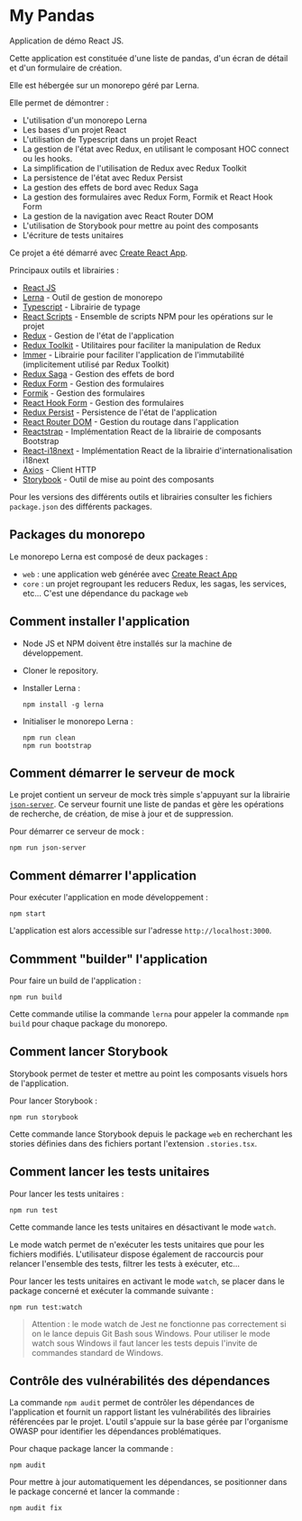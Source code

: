 # My Pandas

Application de démo React JS.

Cette application est constituée d'une liste de pandas, d'un écran de détail et d'un formulaire de création.

Elle est hébergée sur un monorepo géré par Lerna.

Elle permet de démontrer :

- L'utilisation d'un monorepo Lerna
- Les bases d'un projet React
- L'utilisation de Typescript dans un projet React
- La gestion de l'état avec Redux, en utilisant le composant HOC connect ou les hooks.
- La simplification de l'utilisation de Redux avec Redux Toolkit
- La persistence de l'état avec Redux Persist
- La gestion des effets de bord avec Redux Saga
- La gestion des formulaires avec Redux Form, Formik et React Hook Form
- La gestion de la navigation avec React Router DOM
- L'utilisation de Storybook pour mettre au point des composants
- L'écriture de tests unitaires

Ce projet a été démarré avec [Create React App](https://github.com/facebook/create-react-app).

Principaux outils et librairies :

- [React JS](https://reactjs.org/)
- [Lerna](https://lerna.js.org/) - Outil de gestion de monorepo
- [Typescript](https://www.typescriptlang.org/) - Librairie de typage
- [React Scripts](https://www.npmjs.com/package/react-scripts) - Ensemble de scripts NPM pour les opérations sur le projet
- [Redux](https://redux.js.org/) - Gestion de l'état de l'application
- [Redux Toolkit](https://redux-toolkit.js.org/) - Utilitaires pour faciliter la manipulation de Redux
- [Immer](https://immerjs.github.io/immer/) - Librairie pour faciliter l'application de l'immutabilité (implicitement utilisé par Redux Toolkit)
- [Redux Saga](https://github.com/redux-saga/redux-saga) - Gestion des effets de bord
- [Redux Form](https://redux-form.com/) - Gestion des formulaires
- [Formik](https://jaredpalmer.com/formik) - Gestion des formulaires
- [React Hook Form](https://react-hook-form.com/) - Gestion des formulaires
- [Redux Persist](https://github.com/rt2zz/redux-persist) - Persistence de l'état de l'application
- [React Router DOM](https://github.com/ReactTraining/react-router/tree/master/packages/react-router-dom) - Gestion du routage dans l'application
- [Reactstrap](https://material-ui.com/) - Implémentation React de la librairie de composants Bootstrap
- [React-i18next](https://react.i18next.com/) - Implémentation React de la librairie d'internationalisation i18next
- [Axios](https://github.com/axios/axios) - Client HTTP
- [Storybook](https://storybook.js.org/) - Outil de mise au point des composants

Pour les versions des différents outils et librairies consulter les fichiers `package.json` des différents packages.

## Packages du monorepo

Le monorepo Lerna est composé de deux packages :

- `web` : une application web générée avec [Create React App](https://github.com/facebook/create-react-app)
- `core` : un projet regroupant les reducers Redux, les sagas, les services, etc... C'est une dépendance du package `web`

## Comment installer l'application

- Node JS et NPM doivent être installés sur la machine de développement.

- Cloner le repository.

- Installer Lerna :

  ```
  npm install -g lerna
  ```

- Initialiser le monorepo Lerna :

  ```
  npm run clean
  npm run bootstrap
  ```

## Comment démarrer le serveur de mock

Le projet contient un serveur de mock très simple s'appuyant sur la librairie [`json-server`](https://github.com/typicode/json-server). Ce serveur fournit une liste de pandas et gère les opérations de recherche, de création, de mise à jour et de suppression.

Pour démarrer ce serveur de mock :

```
npm run json-server
```

## Comment démarrer l'application

Pour exécuter l'application en mode développement :

```
npm start
```

L'application est alors accessible sur l'adresse `http://localhost:3000`.

## Commment "builder" l'application

Pour faire un build de l'application :

```
npm run build
```

Cette commande utilise la commande `lerna` pour appeler la commande `npm build` pour chaque package du monorepo.

## Comment lancer Storybook

Storybook permet de tester et mettre au point les composants visuels hors de l'application.

Pour lancer Storybook :

```
npm run storybook
```

Cette commande lance Storybook depuis le package `web` en recherchant les stories définies dans des fichiers portant l'extension `.stories.tsx`.

## Comment lancer les tests unitaires

Pour lancer les tests unitaires :

```
npm run test
```

Cette commande lance les tests unitaires en désactivant le mode `watch`.

Le mode watch permet de n'exécuter les tests unitaires que pour les fichiers modifiés. L'utilisateur dispose également de raccourcis pour relancer l'ensemble des tests, filtrer les tests à exécuter, etc...

Pour lancer les tests unitaires en activant le mode `watch`, se placer dans le package concerné et exécuter la commande suivante :

```
npm run test:watch
```

> Attention : le mode watch de Jest ne fonctionne pas correctement si on le lance depuis Git Bash sous Windows. Pour utiliser le mode watch sous Windows il faut lancer les tests depuis l'invite de commandes standard de Windows.

## Contrôle des vulnérabilités des dépendances

La commande `npm audit` permet de contrôler les dépendances de l'application et fournit un rapport listant les vulnérabilités des librairies référencées par le projet. L'outil s'appuie sur la base gérée par l'organisme OWASP pour identifier les dépendances problématiques.

Pour chaque package lancer la commande :

```
npm audit
```

Pour mettre à jour automatiquement les dépendances, se positionner dans le package concerné et lancer la commande :

```
npm audit fix
```
